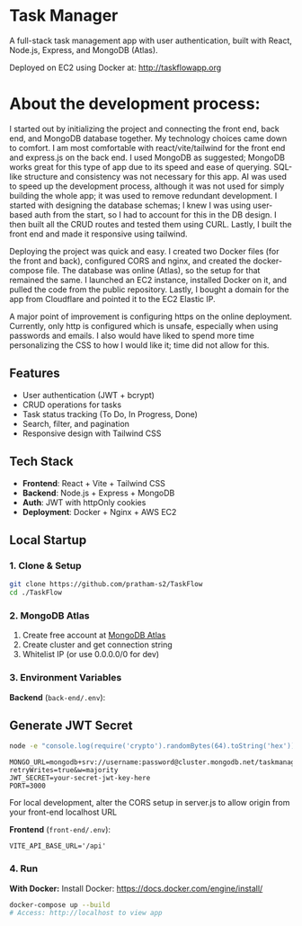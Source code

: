 # Task Manager

A full-stack task management app with user authentication, built with React, Node.js, Express, and MongoDB (Atlas).

Deployed on EC2 using Docker at: http://taskflowapp.org

# About the development process:

I started out by initializing the project and connecting the front end, back end, and MongoDB database together. 
My technology choices came down to comfort. I am most comfortable with react/vite/tailwind for the front end and express.js on the back end. I used MongoDB as suggested; MongoDB works great for this type of app due to its speed and ease of querying. SQL-like structure and consistency was not necessary for this app. 
AI was used to speed up the development process, although it was not used for simply building the whole app; it was used to remove redundant development.
I started with designing the database schemas; I knew I was using user-based auth from the start, so I had to account for this in the DB design.
I then built all the CRUD routes and tested them using CURL.
Lastly, I built the front end and made it responsive using tailwind.

Deploying the project was quick and easy. I created two Docker files (for the front and back), configured CORS and nginx, and created the docker-compose file. The database was online (Atlas), so the setup for that remained the same. I launched an EC2 instance, installed Docker on it, and pulled the code from the public repository.
Lastly, I bought a domain for the app from Cloudflare and pointed it to the EC2 Elastic IP.

A major point of improvement is configuring https on the online deployment. Currently, only http is configured which is unsafe, especially when using passwords and emails. I also would have liked to spend more time personalizing the CSS to how I would like it; time did not allow for this.

## Features

- User authentication (JWT + bcrypt)
- CRUD operations for tasks
- Task status tracking (To Do, In Progress, Done)
- Search, filter, and pagination
- Responsive design with Tailwind CSS

## Tech Stack

- **Frontend**: React + Vite + Tailwind CSS
- **Backend**: Node.js + Express + MongoDB
- **Auth**: JWT with httpOnly cookies
- **Deployment**: Docker + Nginx + AWS EC2

## Local Startup

### 1. Clone & Setup
```bash
git clone https://github.com/pratham-s2/TaskFlow
cd ./TaskFlow
```

### 2. MongoDB Atlas
1. Create free account at [MongoDB Atlas](https://www.mongodb.com/atlas)
2. Create cluster and get connection string
3. Whitelist IP (or use 0.0.0.0/0 for dev)

### 3. Environment Variables

**Backend** (`back-end/.env`):
## Generate JWT Secret
```bash
node -e "console.log(require('crypto').randomBytes(64).toString('hex'))"
```
```env
MONGO_URL=mongodb+srv://username:password@cluster.mongodb.net/taskmanager?retryWrites=true&w=majority
JWT_SECRET=your-secret-jwt-key-here
PORT=3000
```

For local development, alter the CORS setup in server.js to allow origin from your front-end localhost URL

**Frontend** (`front-end/.env`):
```env
VITE_API_BASE_URL='/api'
```

### 4. Run

**With Docker:**
Install Docker: https://docs.docker.com/engine/install/
```bash
docker-compose up --build
# Access: http://localhost to view app
```
